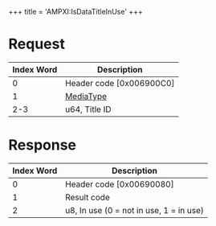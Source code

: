 +++
title = 'AMPXI:IsDataTitleInUse'
+++

# Request

| Index Word | Description                                           |
|------------|-------------------------------------------------------|
| 0          | Header code \[0x006900C0\]                            |
| 1          | [MediaType](Filesystem_services#MediaType "wikilink") |
| 2-3        | u64, Title ID                                         |

# Response

| Index Word | Description                             |
|------------|-----------------------------------------|
| 0          | Header code \[0x00690080\]              |
| 1          | Result code                             |
| 2          | u8, In use (0 = not in use, 1 = in use) |